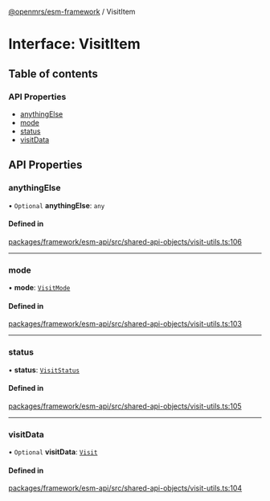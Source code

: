 [@openmrs/esm-framework](../API.md) / VisitItem

# Interface: VisitItem

## Table of contents

### API Properties

- [anythingElse](VisitItem.md#anythingelse)
- [mode](VisitItem.md#mode)
- [status](VisitItem.md#status)
- [visitData](VisitItem.md#visitdata)

## API Properties

### anythingElse

• `Optional` **anythingElse**: `any`

#### Defined in

[packages/framework/esm-api/src/shared-api-objects/visit-utils.ts:106](https://github.com/kirwea/openmrs-esm-core/blob/main/packages/framework/esm-api/src/shared-api-objects/visit-utils.ts#L106)

___

### mode

• **mode**: [`VisitMode`](../enums/VisitMode.md)

#### Defined in

[packages/framework/esm-api/src/shared-api-objects/visit-utils.ts:103](https://github.com/kirwea/openmrs-esm-core/blob/main/packages/framework/esm-api/src/shared-api-objects/visit-utils.ts#L103)

___

### status

• **status**: [`VisitStatus`](../enums/VisitStatus.md)

#### Defined in

[packages/framework/esm-api/src/shared-api-objects/visit-utils.ts:105](https://github.com/kirwea/openmrs-esm-core/blob/main/packages/framework/esm-api/src/shared-api-objects/visit-utils.ts#L105)

___

### visitData

• `Optional` **visitData**: [`Visit`](Visit.md)

#### Defined in

[packages/framework/esm-api/src/shared-api-objects/visit-utils.ts:104](https://github.com/kirwea/openmrs-esm-core/blob/main/packages/framework/esm-api/src/shared-api-objects/visit-utils.ts#L104)

